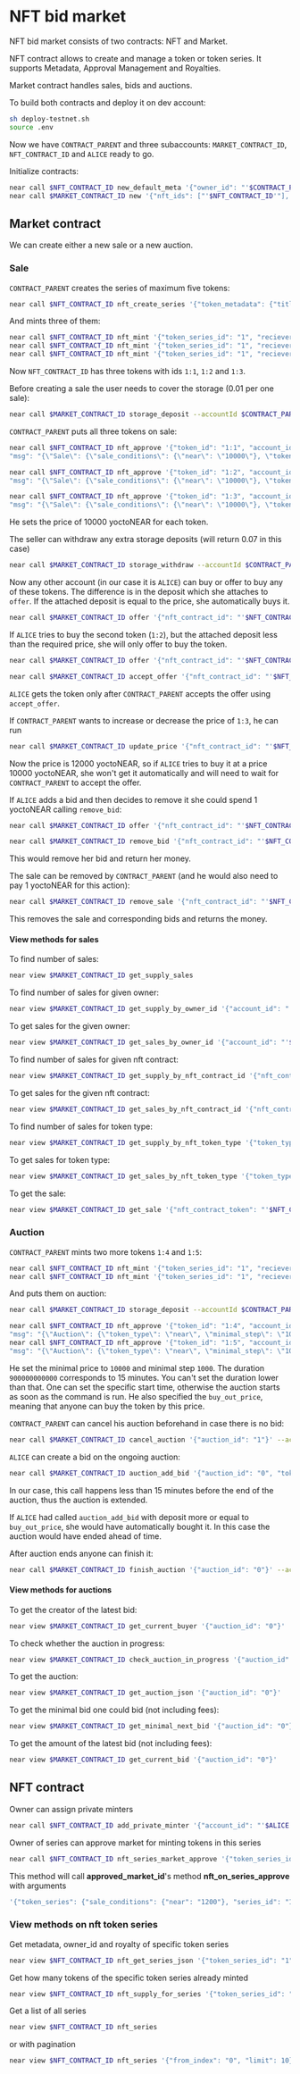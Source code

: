 # NFT bid market

NFT bid market consists of two contracts: NFT and Market.

NFT contract allows to create and manage a token or token series. 
It supports Metadata, Approval Management and Royalties.

Market contract handles sales, bids and auctions.

To build both contracts and deploy it on dev account:
```bash
sh deploy-testnet.sh
source .env
```

Now we have `CONTRACT_PARENT` and three subaccounts: `MARKET_CONTRACT_ID`, `NFT_CONTRACT_ID` and `ALICE` ready to go.

Initialize contracts:
```bash
near call $NFT_CONTRACT_ID new_default_meta '{"owner_id": "'$CONTRACT_PARENT'", "market_id": "'$MARKET_CONTRACT_ID'"}' --accountId $NFT_CONTRACT_ID
near call $MARKET_CONTRACT_ID new '{"nft_ids": ["'$NFT_CONTRACT_ID'"], "owner_id": "'$CONTRACT_PARENT'"}' --accountId $MARKET_CONTRACT_ID
```

## Market contract

We can create either a new sale or a new auction.

### Sale

`CONTRACT_PARENT` creates the series of maximum five tokens:
```bash
near call $NFT_CONTRACT_ID nft_create_series '{"token_metadata": {"title": "some title", "media": "https://upload.wikimedia.org/wikipedia/commons/thumb/0/00/Olympus_Mons_alt.jpg/1024px-Olympus_Mons_alt.jpg", "copies": 5}, "royalty": {"'$CONTRACT_PARENT'": 500}}' --accountId $CONTRACT_PARENT --deposit 0.005
```
And mints three of them:
```bash
near call $NFT_CONTRACT_ID nft_mint '{"token_series_id": "1", "reciever_id": "'$CONTRACT_PARENT'"}' --accountId $CONTRACT_PARENT --deposit 1
near call $NFT_CONTRACT_ID nft_mint '{"token_series_id": "1", "reciever_id": "'$CONTRACT_PARENT'"}' --accountId $CONTRACT_PARENT --deposit 1
near call $NFT_CONTRACT_ID nft_mint '{"token_series_id": "1", "reciever_id": "'$CONTRACT_PARENT'"}' --accountId $CONTRACT_PARENT --deposit 1
```
Now `NFT_CONTRACT_ID` has three tokens with ids `1:1`, `1:2` and `1:3`.

Before creating a sale the user needs to cover the storage (0.01 per one sale):
```bash
near call $MARKET_CONTRACT_ID storage_deposit --accountId $CONTRACT_PARENT --deposit 0.1
```

`CONTRACT_PARENT` puts all three tokens on sale:
```bash
near call $NFT_CONTRACT_ID nft_approve '{"token_id": "1:1", "account_id": "'$MARKET_CONTRACT_ID'", 
"msg": "{\"Sale\": {\"sale_conditions\": {\"near\": \"10000\"}, \"token_type\": \"1\", \"start\": null, \"end\": null} }"}' --accountId $CONTRACT_PARENT --deposit 1

near call $NFT_CONTRACT_ID nft_approve '{"token_id": "1:2", "account_id": "'$MARKET_CONTRACT_ID'", 
"msg": "{\"Sale\": {\"sale_conditions\": {\"near\": \"10000\"}, \"token_type\": \"1\", \"start\": null, \"end\": null} }"}' --accountId $CONTRACT_PARENT --deposit 1

near call $NFT_CONTRACT_ID nft_approve '{"token_id": "1:3", "account_id": "'$MARKET_CONTRACT_ID'", 
"msg": "{\"Sale\": {\"sale_conditions\": {\"near\": \"10000\"}, \"token_type\": \"1\", \"start\": null, \"end\": null} }"}' --accountId $CONTRACT_PARENT --deposit 1
```
He sets the price of 10000 yoctoNEAR for each token.

The seller can withdraw any extra storage deposits (will return 0.07 in this case)
```bash
near call $MARKET_CONTRACT_ID storage_withdraw --accountId $CONTRACT_PARENT --depositYocto 1
```

Now any other account (in our case it is `ALICE`) can buy or offer to buy any of these tokens. 
The difference is in the deposit which she attaches to `offer`. 
If the attached deposit is equal to the price, she automatically buys it.
```bash
near call $MARKET_CONTRACT_ID offer '{"nft_contract_id": "'$NFT_CONTRACT_ID'", "token_id": "1:1"}' --accountId $ALICE --depositYocto 10000 --gas 200000000000000
```

If `ALICE` tries to buy the second token (`1:2`), but the attached deposit less than the required price, she will only offer to buy the token.
```bash
near call $MARKET_CONTRACT_ID offer '{"nft_contract_id": "'$NFT_CONTRACT_ID'", "token_id": "1:2"}' --accountId $ALICE --depositYocto 8000 --gas 200000000000000

near call $MARKET_CONTRACT_ID accept_offer '{"nft_contract_id": "'$NFT_CONTRACT_ID'", "token_id": "1:2", "ft_token_id": "near"}' --accountId $CONTRACT_PARENT --gas 200000000000000
```
`ALICE` gets the token only after `CONTRACT_PARENT` accepts the offer using `accept_offer`.

If `CONTRACT_PARENT` wants to increase or decrease the price of `1:3`, he can run 
```bash
near call $MARKET_CONTRACT_ID update_price '{"nft_contract_id": "'$NFT_CONTRACT_ID'", "token_id": "1:3", "ft_token_id": "near", "price": "12000"}' --accountId $CONTRACT_PARENT --depositYocto 1
```
Now the price is 12000 yoctoNEAR, so if `ALICE` tries to buy it at a price 10000 yoctoNEAR, she won't get it automatically and will need to wait for `CONTRACT_PARENT` to accept the offer.

If `ALICE` adds a bid and then decides to remove it she could spend 1 yoctoNEAR calling `remove_bid`:
```bash
near call $MARKET_CONTRACT_ID offer '{"nft_contract_id": "'$NFT_CONTRACT_ID'", "token_id": "1:3"}' --accountId $ALICE --depositYocto 10000 --gas 200000000000000

near call $MARKET_CONTRACT_ID remove_bid '{"nft_contract_id": "'$NFT_CONTRACT_ID'", "token_id": "1:3", "bid": {"owner_id": "'$ALICE'", "price": "10000"}}' --accountId $ALICE --depositYocto 1
```
This would remove her bid and return her money.

The sale can be removed by `CONTRACT_PARENT` (and he would also need to pay 1 yoctoNEAR for this action):
```bash
near call $MARKET_CONTRACT_ID remove_sale '{"nft_contract_id": "'$NFT_CONTRACT_ID'", "token_id": "1:3"}' --accountId $CONTRACT_PARENT --depositYocto 1
```
This removes the sale and corresponding bids and returns the money.

#### View methods for sales
To find number of sales:
```bash
near view $MARKET_CONTRACT_ID get_supply_sales
```

To find number of sales for given owner:
```bash
near view $MARKET_CONTRACT_ID get_supply_by_owner_id '{"account_id": "'$CONTRACT_PARENT'"}'
```

To get sales for the given owner:
```bash
near view $MARKET_CONTRACT_ID get_sales_by_owner_id '{"account_id": "'$CONTRACT_PARENT'", "from_index": "0", "limit": 10}'
```

To find number of sales for given nft contract:
```bash
near view $MARKET_CONTRACT_ID get_supply_by_nft_contract_id '{"nft_contract_id": "'$NFT_CONTRACT_ID'"}'
```

To get sales for the given nft contract:
```bash
near view $MARKET_CONTRACT_ID get_sales_by_nft_contract_id '{"nft_contract_id": "'$NFT_CONTRACT_ID'", "from_index": "0", "limit": 10}'
```

To find number of sales for token type:
```bash
near view $MARKET_CONTRACT_ID get_supply_by_nft_token_type '{"token_type": "near"}'
```

To get sales for token type:
```bash
near view $MARKET_CONTRACT_ID get_sales_by_nft_token_type '{"token_type": "near", "from_index": "0", "limit": 10}'
```

To get the sale:
```bash
near view $MARKET_CONTRACT_ID get_sale '{"nft_contract_token": "'$NFT_CONTRACT_ID'||1:3"}'
```

### Auction

`CONTRACT_PARENT` mints two more tokens `1:4` and `1:5`:
```bash
near call $NFT_CONTRACT_ID nft_mint '{"token_series_id": "1", "reciever_id": "'$CONTRACT_PARENT'"}' --accountId $CONTRACT_PARENT --deposit 1
near call $NFT_CONTRACT_ID nft_mint '{"token_series_id": "1", "reciever_id": "'$CONTRACT_PARENT'"}' --accountId $CONTRACT_PARENT --deposit 1
```

And puts them on auction:
```bash
near call $MARKET_CONTRACT_ID storage_deposit --accountId $CONTRACT_PARENT --deposit 0.02

near call $NFT_CONTRACT_ID nft_approve '{"token_id": "1:4", "account_id": "'$MARKET_CONTRACT_ID'", 
"msg": "{\"Auction\": {\"token_type\": \"near\", \"minimal_step\": \"100\", \"start_price\": \"10000\", \"start\": null, \"duration\": \"900000000000\", \"buy_out_price\": \"10000000000\"} }"}' --accountId $CONTRACT_PARENT --deposit 1
near call $NFT_CONTRACT_ID nft_approve '{"token_id": "1:5", "account_id": "'$MARKET_CONTRACT_ID'", 
"msg": "{\"Auction\": {\"token_type\": \"near\", \"minimal_step\": \"100\", \"start_price\": \"10000\", \"start\": null, \"duration\": \"900000000000\", \"buy_out_price\": \"10000000000\"} }"}' --accountId $CONTRACT_PARENT --deposit 1
```
He set the minimal price to `10000` and minimal step `1000`. The duration `900000000000` corresponds to 15 minutes. You can't set the duration lower than that. One can set the specific start time, otherwise the auction starts as soon as the command is run. He also specified the `buy_out_price`, meaning that anyone can buy the token by this price.

`CONTRACT_PARENT` can cancel his auction beforehand in case there is no bid:
```bash
near call $MARKET_CONTRACT_ID cancel_auction '{"auction_id": "1"}' --accountId $CONTRACT_PARENT --depositYocto 1
```

`ALICE` can create a bid on the ongoing auction:
```bash
near call $MARKET_CONTRACT_ID auction_add_bid '{"auction_id": "0", "token_type": "near"}' --accountId $ALICE --depositYocto 10000
```
In our case, this call happens less than 15 minutes before the end of the auction, thus the auction is extended.

If `ALICE` had called `auction_add_bid` with deposit more or equal to `buy_out_price`, she would have automatically bought it. In this case the auction would have ended ahead of time.

After auction ends anyone can finish it:
```bash
near call $MARKET_CONTRACT_ID finish_auction '{"auction_id": "0"}' --accountId $ALICE --gas 200000000000000
```

#### View methods for auctions

To get the creator of the latest bid:
```bash
near view $MARKET_CONTRACT_ID get_current_buyer '{"auction_id": "0"}'
```

To check whether the auction in progress:
```bash
near view $MARKET_CONTRACT_ID check_auction_in_progress '{"auction_id": "0"}'
```

To get the auction:
```bash
near view $MARKET_CONTRACT_ID get_auction_json '{"auction_id": "0"}'
```

To get the minimal bid one could bid (not including fees):
```bash
near view $MARKET_CONTRACT_ID get_minimal_next_bid '{"auction_id": "0"}'
```

To get the amount of the latest bid (not including fees):
```bash
near view $MARKET_CONTRACT_ID get_current_bid '{"auction_id": "0"}'
```

## NFT contract

Owner can assign private minters
```bash
near call $NFT_CONTRACT_ID add_private_minter '{"account_id": "'$ALICE'"}' --accountId $CONTRACT_PARENT
```

Owner of series can approve market for minting tokens in this series
```bash
near call $NFT_CONTRACT_ID nft_series_market_approve '{"token_series_id": "1", "sale_conditions": {"near": "1200"}, "copies": 1, "approved_market_id": "'$MARKET_CONTRACT_ID'"}' --accountId $CONTRACT_PARENT
```
This method will call **approved_market_id**'s method **nft_on_series_approve** with arguments 
```bash
'{"token_series": {"sale_conditions": {"near": "1200"}, "series_id": "1", "owner_id": "'$CONTRACT_PARENT'", "copies": 1}}'
```

### View methods on nft token series

Get metadata, owner_id and royalty of specific token series
```bash
near view $NFT_CONTRACT_ID nft_get_series_json '{"token_series_id": "1"}'
```

Get how many tokens of the specific token series already minted
```bash
near view $NFT_CONTRACT_ID nft_supply_for_series '{"token_series_id": "1"}'
```

Get a list of all series
```bash
near view $NFT_CONTRACT_ID nft_series
```
or with pagination
```bash
near view $NFT_CONTRACT_ID nft_series '{"from_index": "0", "limit": 10}'
```